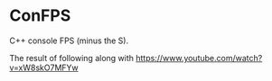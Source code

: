 # ConFPS
C++ console FPS (minus the S).

The result of following along with https://www.youtube.com/watch?v=xW8skO7MFYw
